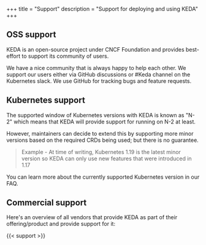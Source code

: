 +++
title = "Support"
description = "Support for deploying and using KEDA"
+++

## OSS support
KEDA is an open-source project under CNCF Foundation and provides best-effort to support its community of users.

We have a nice community that is always happy to help each other. We support our users either via GitHub discussions or #Keda channel on the Kubernetes slack. We use GitHub for tracking bugs and feature requests.

## Kubernetes support
The supported window of Kubernetes versions with KEDA is known as "N-2" which means that KEDA will provide support for running on N-2 at least.

However, maintainers can decide to extend this by supporting more minor versions based on the required CRDs being used; but there is no guarantee.

> Example - At time of writing, Kubernetes 1.19 is the latest minor version so KEDA can only use new features that were introduced in 1.17

You can learn more about the currently supported Kubernetes version in our FAQ.

## Commercial support
Here's an overview of all vendors that provide KEDA as part of their offering/product and provide support for it: 

{{< support >}}
